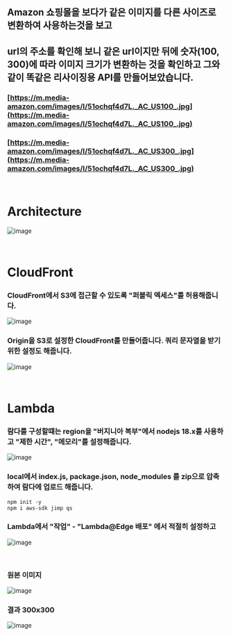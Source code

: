 ## Amazon 쇼핑몰을 보다가 같은 이미지를 다른 사이즈로 변환하여 사용하는것을 보고
## url의 주소를 확인해 보니 같은 url이지만 뒤에 숫자(100, 300)에 따라 이미지 크기가 변환하는 것을 확인하고 그와 같이 똑같은 리사이징용 API를 만들어보았습니다.
### [https://m.media-amazon.com/images/I/51ochqf4d7L._AC_US100_.jpg](https://m.media-amazon.com/images/I/51ochqf4d7L._AC_US100_.jpg)
### [https://m.media-amazon.com/images/I/51ochqf4d7L._AC_US300_.jpg](https://m.media-amazon.com/images/I/51ochqf4d7L._AC_US300_.jpg)

<br>

# Architecture
![image](https://github.com/user-attachments/assets/5c105f33-c8c3-4071-9db7-afe3d7fd893f)

<br>

# CloudFront
### CloudFront에서 S3에 접근할 수 있도록 "퍼블릭 엑세스"를 허용해줍니다.
![image](https://github.com/user-attachments/assets/2345f6c6-9469-4c8e-aa71-9b6a3da17de0)
### Origin을 S3로 설정한 CloudFront를 만들어줍니다. 쿼리 문자열을 받기 위한 설정도 해줍니다.
![image](https://github.com/user-attachments/assets/bdb73705-e78e-4397-9d5e-43358d98f736)

<br>

# Lambda
### 람다를 구성할떄는 region을 "버지니아 복부"에서 nodejs 18.x를 사용하고 "제한 시간", "메모리"를 설정해줍니다.
![image](https://github.com/user-attachments/assets/38977ac4-04d9-4366-b34a-480cc4b68959)
### local에서 index.js, package.json, node_modules 를 zip으로 압축하여 람다에 업로드 해줍니다.
```
npm init -y
npm i aws-sdk jimp qs
```
### Lambda에서 "작업" - "Lambda@Edge 배포" 에서 적절히 설정하고
![image](https://github.com/user-attachments/assets/586bf22c-d7f9-4f53-8bdf-569042d15bab)

<br>

### 원본 이미지
![image](https://github.com/user-attachments/assets/e22e5273-a563-41a9-ac9b-996e84f05d65)
### 결과 300x300
![image](https://github.com/user-attachments/assets/e4c3f879-e437-4583-9edc-3fa64e16a490)
